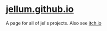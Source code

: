 [jellum.github.io](http://jellum.github.io)
================

A page for all of jel's projects. Also see [itch.io](http://jellum.itch.io)

